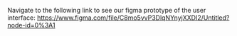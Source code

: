 Navigate to the following link to see our figma prototype of the user interface:
https://www.figma.com/file/C8mo5vvP3DlqNYnyjXXDI2/Untitled?node-id=0%3A1
